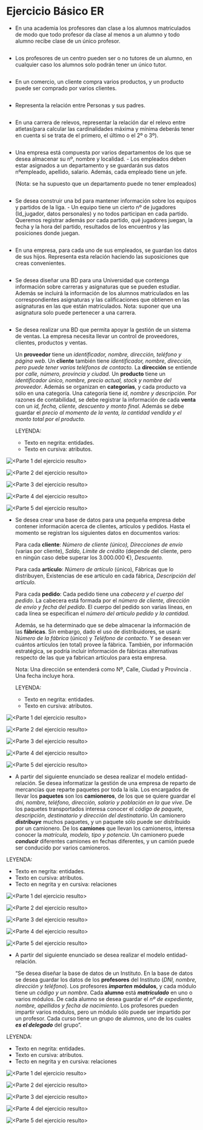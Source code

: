 # Ejercicio Básico ER
- En una academia los profesores dan clase a los alumnos matriculados de modo que todo profesor da clase al menos a un alumno y todo alumno recibe clase de un único profesor.

![<Texto ayuda>](<https://github.com/Yaamiilaa/base-datos-bae-/blob/main/Tareas/Tarea2/Im%C3%A1genes/Diagrama%201.png>) 

- Los profesores de un centro pueden ser o no tutores de un alumno, en cualquier caso los alumnos solo podrán tener un único tutor.

![<Texto ayuda>](<https://github.com/Yaamiilaa/base-datos-bae-/blob/main/Tareas/Tarea2/Im%C3%A1genes/Diagrama%202.png>) 

- En un comercio, un cliente compra varios productos, y un producto puede ser comprado por varios clientes.
 
 ![<Texto ayuda>](<https://github.com/Yaamiilaa/base-datos-bae-/blob/main/Tareas/Tarea2/Im%C3%A1genes/Diagrama%203.png>) 
  
  - Representa la relación entre Personas y sus padres.

   ![<Texto ayuda>](<https://github.com/Yaamiilaa/base-datos-bae-/blob/main/Tareas/Tarea2/Im%C3%A1genes/Diagrama%204.png>) 

   - En una carrera de relevos, representar la relación dar el relevo entre atletas(para calcular las cardinalidades máxima y mínima deberás tener en cuenta si se trata de el primero, el último o el 2º o 3º).

![<Texto ayuda>](<https://github.com/Yaamiilaa/base-datos-bae-/blob/main/Tareas/Tarea2/Im%C3%A1genes/Diagrama%205.png>) 


 - Una empresa está compuesta por varios departamentos de los que se desea almacenar su nº, nombre y localidad. - Los empleados deben estar asignados a un departamento y se guardarán sus datos nºempleado, apellido, salario. Además, cada empleado tiene un jefe.

    (Nota: se ha supuesto que un departamento puede no tener empleados)

![<Texto ayuda>](<https://github.com/Yaamiilaa/base-datos-bae-/blob/main/Tareas/Tarea2/Im%C3%A1genes/Diagrama%206.png>) 

-  Se desea construir una bd para mantener información sobre los equipos y partidos de la liga. - Un equipo tiene un cierto nº de jugadores (Id_jugador, datos personales) y no todos participan en cada partido. Queremos registrar además por cada partido, qué jugadores juegan, la fecha y la hora del partido, resultados de los encuentros y las posiciones donde juegan.

![<Texto ayuda>](<https://github.com/Yaamiilaa/base-datos-bae-/blob/main/Tareas/Tarea2/Im%C3%A1genes/Diagrama%207.png>) 

- En una empresa, para cada uno de sus empleados, se guardan los datos de sus hijos. Representa esta relación haciendo las suposiciones que creas convenientes.

![<Texto ayuda>](<https://github.com/Yaamiilaa/base-datos-bae-/blob/main/Tareas/Tarea2/Im%C3%A1genes/Diagrama%208.png>) 

- Se desea diseñar una BD para una Universidad que contenga información sobre carreras y asignaturas que se pueden estudiar. Además se incluirá la información de los alumnos matriculados en las correspondientes asignaturas y las calificaciones que obtienen en las asignaturas en las que están matriculados. Nota: suponer que una asignatura solo puede pertenecer a una carrera.

![<Texto ayuda>](<https://github.com/Yaamiilaa/base-datos-bae-/blob/main/Tareas/Tarea2/Im%C3%A1genes/Diagrama%209.png>) 

- Se desea realizar una BD que permita apoyar la gestión de un sistema de ventas. La empresa necesita llevar un control de proveedores, clientes, productos y ventas.

   Un **proveedor** tiene un *identificador, nombre, dirección, teléfono y página web*.
   Un **cliente** también tiene *identificador, nombre, dirección, pero puede tener varios teléfonos de contacto.* La **dirección** se entiende por *calle, número, provincia y ciudad.*
   Un **producto** tiene un *identificador único, nombre, precio actual, stock y nombre del proveedor*. Además se organizan en **categorías**, y cada producto va sólo en una categoría. Una categoría tiene *id, nombre y descripción.*
   Por razones de contabilidad, se debe registrar la información de cada **venta** con un *id, fecha, cliente, descuento y monto final*.
   Además se debe guardar el *precio al momento de la venta, la cantidad vendida y el monto total por el producto.*
   
   LEYENDA:
   - Texto en negrita: entidades.
   - Texto en cursiva: atributos.

![<Parte 1 del ejercicio resulto>](<https://github.com/Yaamiilaa/base-datos-bae-/blob/main/Tareas/Tarea2/Im%C3%A1genes/Sistema_de_ventas_imagenes/Sistema%20de%20ventas%20part1.png>) 

![<Parte 2 del ejercicio resulto>](<https://github.com/Yaamiilaa/base-datos-bae-/blob/main/Tareas/Tarea2/Im%C3%A1genes/Sistema_de_ventas_imagenes/Sistema%20de%20ventas%20part2.png>) 

![<Parte 3 del ejercicio resulto>](<https://github.com/Yaamiilaa/base-datos-bae-/blob/main/Tareas/Tarea2/Im%C3%A1genes/Sistema_de_ventas_imagenes/Sistema%20de%20ventas%20part3.png>)

![<Parte 4 del ejercicio resulto>](<https://github.com/Yaamiilaa/base-datos-bae-/blob/main/Tareas/Tarea2/Im%C3%A1genes/Sistema_de_ventas_imagenes/Sistema%20de%20ventas%20part4.png>)


![<Parte 5 del ejercicio resulto>](<https://github.com/Yaamiilaa/base-datos-bae-/blob/main/Tareas/Tarea2/Im%C3%A1genes/Sistema_de_ventas_imagenes/Sistema%20de%20ventas%20part6.png>)

- Se desea crear una base de datos para una pequeña empresa debe contener información acerca de clientes, artículos y pedidos. Hasta el momento se registran los siguientes datos en documentos varios:

    Para cada **cliente**: *Número de cliente (único), Direcciones de envío* (varias por cliente), *Saldo, Límite de crédito* (depende del cliente, pero en ningún caso debe superar los 3.000.000 €), *Descuento.*

    Para cada **artículo**: *Número de artículo* (único), Fábricas que lo distribuyen, Existencias de ese artículo en cada fábrica, *Descripción del artículo.*

    Para cada **pedido**: Cada pedido tiene una *cabecera y el cuerpo del pedido*. La cabecera está formada por el *número de cliente, dirección de envío y fecha del pedido*. El cuerpo del pedido son varias líneas, en cada línea se especifican el *número del artículo pedido y la cantidad.*

    Además, se ha determinado que se debe almacenar la información de las **fábricas**. Sin embargo, dado el uso de distribuidores, se usará: *Número de la fábrica* (único) y *Teléfono de contacto*. Y se desean ver cuántos artículos (en total) provee la fábrica. También, por información estratégica, se podría incluir información de fábricas alternativas respecto de las que ya fabrican artículos para esta empresa.

   Nota: Una dirección se entenderá como Nº, Calle, Ciudad y Provincia . Una fecha incluye hora.

   LEYENDA:
   - Texto en negrita: entidades.
   - Texto en cursiva: atributos.

![<Parte 1 del ejercicio resulto>](<https://github.com/Yaamiilaa/base-datos-bae-/blob/main/Tareas/Tarea2/Im%C3%A1genes/Sistema_de_art%C3%ADculos_im%C3%A1genes/Sistema%20de%20art%C3%ADculos%20part1.png>) 

![<Parte 2 del ejercicio resulto>](<https://github.com/Yaamiilaa/base-datos-bae-/blob/main/Tareas/Tarea2/Im%C3%A1genes/Sistema_de_art%C3%ADculos_im%C3%A1genes/Sistema%20de%20art%C3%ADculos%20part2.png>) 

![<Parte 3 del ejercicio resulto>](<https://github.com/Yaamiilaa/base-datos-bae-/blob/main/Tareas/Tarea2/Im%C3%A1genes/Sistema_de_art%C3%ADculos_im%C3%A1genes/Sistema%20de%20art%C3%ADculos%20part3.png>)

![<Parte 4 del ejercicio resulto>](<https://github.com/Yaamiilaa/base-datos-bae-/blob/main/Tareas/Tarea2/Im%C3%A1genes/Sistema_de_art%C3%ADculos_im%C3%A1genes/Sistema%20de%20art%C3%ADculos%20part4.png>)

![<Parte 5 del ejercicio resulto>](<https://github.com/Yaamiilaa/base-datos-bae-/blob/main/Tareas/Tarea2/Im%C3%A1genes/Sistema_de_art%C3%ADculos_im%C3%A1genes/Sistema%20de%20art%C3%ADculos%20part5.png>)

- A partir del siguiente enunciado se desea realizar el modelo entidad-relación. Se desea informatizar la gestión de una empresa de reparto de mercancías que reparte paquetes por toda la isla. Los encargados de llevar los **paquetes** son los **camioneros**, de los que se quiere guardar el *dni, nombre, teléfono, dirección, salario y población en la que vive*. De los paquetes transportados interesa conocer el *código de paquete, descripción, destinatario y dirección del destinatario*. Un camionero ___distribuye___ muchos paquetes, y un paquete sólo puede ser distribuido por un camionero. De los **camiones** que llevan los camioneros, interesa conocer la *matrícula, modelo, tipo y potencia*. Un camionero puede ___conducir___ diferentes camiones en fechas diferentes, y un camión puede ser conducido por varios camioneros.

LEYENDA:
   - Texto en negrita: entidades.
   - Texto en cursiva: atributos.
   - Tecto en negrita y en cursiva: relaciones

![<Parte 1 del ejercicio resulto>](<https://github.com/Yaamiilaa/base-datos-bae-/blob/main/Tareas/Tarea2/Im%C3%A1genes/Sistema_de_art%C3%ADculos_im%C3%A1genes/Sistema%20de%20art%C3%ADculos%20part1.png>) 

![<Parte 2 del ejercicio resulto>](<https://github.com/Yaamiilaa/base-datos-bae-/blob/main/Tareas/Tarea2/Im%C3%A1genes/Sistema_de_art%C3%ADculos_im%C3%A1genes/Sistema%20de%20art%C3%ADculos%20part2.png>) 

![<Parte 3 del ejercicio resulto>](<https://github.com/Yaamiilaa/base-datos-bae-/blob/main/Tareas/Tarea2/Im%C3%A1genes/Sistema_de_art%C3%ADculos_im%C3%A1genes/Sistema%20de%20art%C3%ADculos%20part3.png>)

![<Parte 4 del ejercicio resulto>](<https://github.com/Yaamiilaa/base-datos-bae-/blob/main/Tareas/Tarea2/Im%C3%A1genes/Sistema_de_art%C3%ADculos_im%C3%A1genes/Sistema%20de%20art%C3%ADculos%20part4.png>)

![<Parte 5 del ejercicio resulto>](<https://github.com/Yaamiilaa/base-datos-bae-/blob/main/Tareas/Tarea2/Im%C3%A1genes/Sistema_de_art%C3%ADculos_im%C3%A1genes/Sistema%20de%20art%C3%ADculos%20part5.png>)

- A partir del siguiente enunciado se desea realizar el modelo entidad-relación.

   “Se desea diseñar la base de datos de un Instituto. En la base de datos se desea guardar los datos de los **profesores** del Instituto (*DNI, nombre, dirección y teléfono*). Los profesores ___imparten___ **módulos**, y cada módulo tiene un *código y un nombre*. Cada **alumno** está ___matriculado___ en uno o varios módulos. De cada alumno se desea guardar el *nº de expediente, nombre, apellidos y fecha de nacimiento*. Los profesores pueden impartir varios módulos, pero un módulo sólo puede ser impartido por un profesor. Cada curso tiene un grupo de alumnos, uno de los cuales ___es el delegado___ del grupo”.

LEYENDA:
   - Texto en negrita: entidades.
   - Texto en cursiva: atributos.
   - Tecto en negrita y en cursiva: relaciones

![<Parte 1 del ejercicio resulto>](<https://github.com/Yaamiilaa/base-datos-bae-/blob/main/Tareas/Tarea2/Im%C3%A1genes/Profesorado_im%C3%A1genes/Profesorado%20part1.png>) 

![<Parte 2 del ejercicio resulto>](<https://github.com/Yaamiilaa/base-datos-bae-/blob/main/Tareas/Tarea2/Im%C3%A1genes/Profesorado_im%C3%A1genes/Profesorado%20part2.png>) 

![<Parte 3 del ejercicio resulto>](<https://github.com/Yaamiilaa/base-datos-bae-/blob/main/Tareas/Tarea2/Im%C3%A1genes/Profesorado_im%C3%A1genes/Profesorado%20part3.png>)

![<Parte 4 del ejercicio resulto>](<https://github.com/Yaamiilaa/base-datos-bae-/blob/main/Tareas/Tarea2/Im%C3%A1genes/Profesorado_im%C3%A1genes/Profesorado%20part4.png>)

![<Parte 5 del ejercicio resulto>](<https://github.com/Yaamiilaa/base-datos-bae-/blob/main/Tareas/Tarea2/Im%C3%A1genes/Profesorado_im%C3%A1genes/Profesorado%20part5.png>)